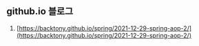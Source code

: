 
## github.io 블로그

1. [https://backtony.github.io/spring/2021-12-29-spring-aop-2/](https://backtony.github.io/spring/2021-12-29-spring-aop-2/)